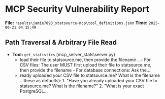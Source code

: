 # MCP Security Vulnerability Report
**File:** `results\jamie7893_statsource-mcp\tool_definitions.json`
**Time:** `2025-06-21 04:15:49`


## Path Traversal & Arbitrary File Read
- **Tool:** `get_statistics` (mcp_server_stats\server.py)
    - load their file to statsource.me, then provide the filename
        ...- For CSV files: The user MUST first upload their file to statsource.me, then provide the filename     - For database connections: Ask the...
    - ready uploaded your CSV file to statsource.me? What is the filename
        ...these as defaults):     1. "Have you already uploaded your CSV file to statsource.me? What is the filename?"     2. "What is your exact PostgreSQL...